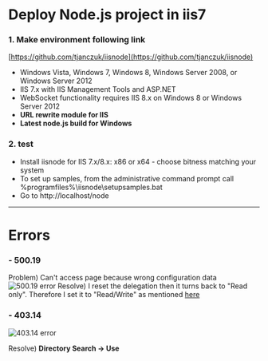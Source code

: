 # Deploy Node.js project in iis7

### 1. Make environment following link
[https://github.com/tjanczuk/iisnode](https://github.com/tjanczuk/iisnode)

- Windows Vista, Windows 7, Windows 8, Windows Server 2008, or Windows Server 2012
- IIS 7.x with IIS Management Tools and ASP.NET
- WebSocket functionality requires IIS 8.x on Windows 8 or Windows Server 2012
- **URL rewrite module for IIS**
- **Latest node.js build for Windows**

### 2. test 
- Install iisnode for IIS 7.x/8.x: x86 or x64 - choose bitness matching your system
- To set up samples, from the administrative command prompt call %programfiles%\iisnode\setupsamples.bat
- Go to http://localhost/node

------- 
# Errors

### - 500.19
Problem) Can't access page because wrong configuration data
![500.19 error](https://user-images.githubusercontent.com/12723983/44257114-062fb380-a246-11e8-87e8-23c1b28c6a8f.png)
Resolve) I reset the delegation then it turns back to "Read only". Therefore I set it to "Read/Write" as mentioned [here](https://github.com/tjanczuk/iisnode/issues/52)

### - 403.14
![403.14 error](https://user-images.githubusercontent.com/12723983/44257306-9241db00-a246-11e8-9957-717ac0fb13bc.png)

Resolve) **Directory Search -> Use**

